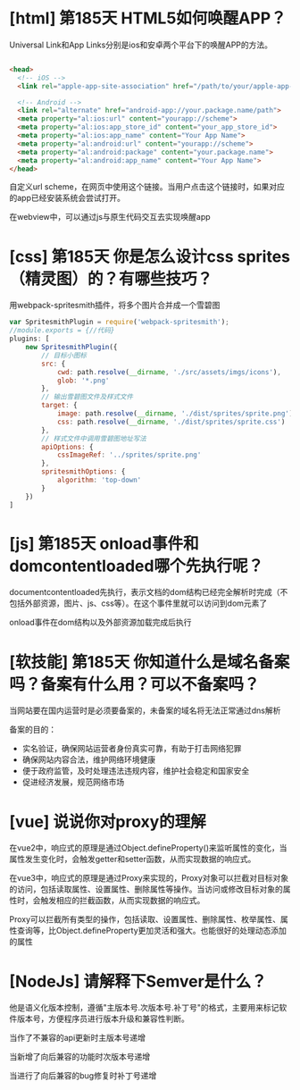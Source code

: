 # [html] 第185天 HTML5如何唤醒APP？

Universal Link和App Links分别是ios和安卓两个平台下的唤醒APP的方法。
```html

<head>
  <!-- iOS -->
  <link rel="apple-app-site-association" href="/path/to/your/apple-app-site-association-file">

  <!-- Android -->
  <link rel="alternate" href="android-app://your.package.name/path">
  <meta property="al:ios:url" content="yourapp://scheme">
  <meta property="al:ios:app_store_id" content="your_app_store_id">
  <meta property="al:ios:app_name" content="Your App Name">
  <meta property="al:android:url" content="yourapp://scheme">
  <meta property="al:android:package" content="your.package.name">
  <meta property="al:android:app_name" content="Your App Name">
</head>

```

自定义url scheme，在网页中使用这个链接。当用户点击这个链接时，如果对应的app已经安装系统会尝试打开。

在webview中，可以通过js与原生代码交互去实现唤醒app

# [css] 第185天 你是怎么设计css sprites（精灵图）的？有哪些技巧？

用webpack-spritesmith插件，将多个图片合并成一个雪碧图

```javascript
var SpritesmithPlugin = require('webpack-spritesmith');
//module.exports = {//代码}
plugins: [
    new SpritesmithPlugin({
        // 目标小图标
        src: {
            cwd: path.resolve(__dirname, './src/assets/imgs/icons'),
            glob: '*.png'
        },
        // 输出雪碧图文件及样式文件
        target: {
            image: path.resolve(__dirname, './dist/sprites/sprite.png'),
            css: path.resolve(__dirname, './dist/sprites/sprite.css')
        },
        // 样式文件中调用雪碧图地址写法
        apiOptions: {
            cssImageRef: '../sprites/sprite.png'
        },
        spritesmithOptions: {
            algorithm: 'top-down'
        }
    })
]
```

# [js] 第185天 onload事件和domcontentloaded哪个先执行呢？

documentcontentloaded先执行，表示文档的dom结构已经完全解析时完成（不包括外部资源，图片、js、css等）。在这个事件里就可以访问到dom元素了

onload事件在dom结构以及外部资源加载完成后执行

# [软技能] 第185天 你知道什么是域名备案吗？备案有什么用？可以不备案吗？

当网站要在国内运营时是必须要备案的，未备案的域名将无法正常通过dns解析

备案的目的：
- 实名验证，确保网站运营者身份真实可靠，有助于打击网络犯罪
- 确保网站内容合法，维护网络环境健康
- 便于政府监管，及时处理违法违规内容，维护社会稳定和国家安全
- 促进经济发展，规范网络市场

# [vue] 说说你对proxy的理解

在vue2中，响应式的原理是通过Object.defineProperty()来监听属性的变化，当属性发生变化时，会触发getter和setter函数，从而实现数据的响应式。

在vue3中，响应式的原理是通过Proxy来实现的，Proxy对象可以拦截对目标对象的访问，包括读取属性、设置属性、删除属性等操作。当访问或修改目标对象的属性时，会触发相应的拦截函数，从而实现数据的响应式。

Proxy可以拦截所有类型的操作，包括读取、设置属性、删除属性、枚举属性、属性查询等，比Object.defineProperty更加灵活和强大。也能很好的处理动态添加的属性

# [NodeJs] 请解释下Semver是什么？

他是语义化版本控制，遵循"主版本号.次版本号.补丁号"的格式，主要用来标记软件版本号，方便程序员进行版本升级和兼容性判断。

当作了不兼容的api更新时主版本号递增

当新增了向后兼容的功能时次版本号递增

当进行了向后兼容的bug修复时补丁号递增
